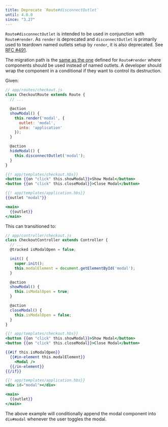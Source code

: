 ```yaml
---
title: Deprecate `Route#disconnectOutlet`
until: 4.0.0
since: "3.27"
---
```



`Route#disconnectOutlet` is intended to be used in conjunction with `Route#render`. As `render` is deprecated and `disconnectOutlet` is primarily used to teardown named outlets setup by `render`, it is also deprecated. See [RFC #491](https://emberjs.github.io/rfcs/0491-deprecate-disconnect-outlet.html).

The migration path is the [same as the one](https://deprecations.emberjs.com/v3.x#toc_route-render-template) defined for `Route#render` where components should be used instead of named outlets. A developer should wrap the component in a conditional if they want to control its destruction.

Given:

```js
// app/routes/checkout.js
class CheckoutRoute extends Route {
  // ...

  @action
  showModal() {
    this.render('modal', {
      outlet: 'modal',
      into: 'application'
    });
  }

  @action
  hideModal() {
    this.disconnectOutlet('modal');
  }
}
```

```handlebars
{{! app/templates/checkout.hbs}}
<button {{on "click" this.showModal}}>Show Modal</button>
<button {{on "click" this.closeModal}}>Close Modal</button>
```

```handlebars
{{! app/templates/application.hbs}}
{{outlet "modal"}}

<main>
  {{outlet}}
</main>
```

This can transitioned to:

```js
// app/controller/checkout.js
class CheckoutController extends Controller {
  // ...
  @tracked isModalOpen = false;

  init() {
    super.init();
    this.modalElement = document.getElementById('modal');
  }

  @action
  showModal() {
    this.isModalOpen = true;
  }

  @action
  closeModal() {
    this.isModalOpen = false;
  }
}
```

```handlebars
{{! app/templates/checkout.hbs}}
<button {{on "click" this.showModal}}>Show Modal</button>
<button {{on "click" this.closeModal}}>Close Modal</button>

{{#if this.isModalOpen}}
  {{#in-element this.modalElement}}
    <Modal />
  {{/in-element}}
{{/if}}
```

```handlebars
{{! app/templates/application.hbs}}
<div id="modal"></div>

<main>
  {{outlet}}
</main>
```

The above example will conditionally append the modal component into `div#modal` whenever the user toggles the modal.

